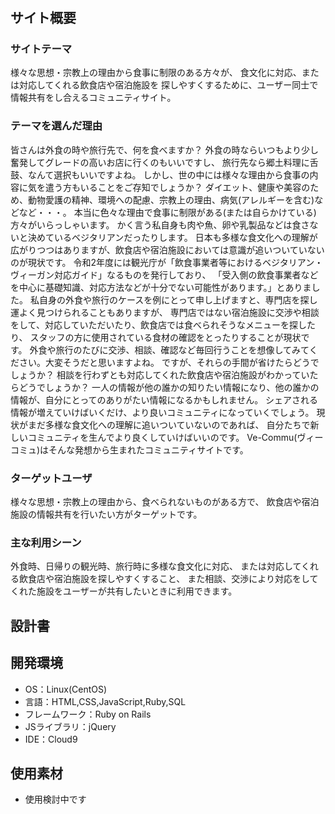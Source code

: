 # <Ve-Commu>

## サイト概要
### サイトテーマ
様々な思想・宗教上の理由から食事に制限のある方々が、
食文化に対応、または対応してくれる飲食店や宿泊施設を
探しやすくするために、ユーザー同士で情報共有をし合えるコミュニティサイト。

### テーマを選んだ理由
皆さんは外食の時や旅行先で、何を食べますか？
外食の時ならいつもより少し奮発してグレードの高いお店に行くのもいいですし、
旅行先なら郷土料理に舌鼓、なんて選択もいいですよね。
しかし、世の中には様々な理由から食事の内容に気を遣う方もいることをご存知でしょうか？
ダイエット、健康や美容のため、動物愛護の精神、環境への配慮、宗教上の理由、病気(アレルギーを含む)などなど・・・。
本当に色々な理由で食事に制限がある(または自らかけている)方々がいらっしゃいます。
かく言う私自身も肉や魚、卵や乳製品などは食さないと決めているベジタリアンだったりします。
日本も多様な食文化への理解が広がりつつはありますが、飲食店や宿泊施設においては意識が追いついていないのが現状です。
令和2年度には観光庁が「飲食事業者等におけるベジタリアン・ヴィーガン対応ガイド」なるものを発行しており、
「受入側の飲食事業者などを中心に基礎知識、対応方法などが十分でない可能性があります。」とありました。
私自身の外食や旅行のケースを例にとって申し上げますと、専門店を探し運よく見つけられることもありますが、
専門店ではない宿泊施設に交渉や相談をして、対応していただいたり、飲食店では食べられそうなメニューを探したり、
スタッフの方に使用されている食材の確認をとったりすることが現状です。
外食や旅行のたびに交渉、相談、確認など毎回行うことを想像してみてください。大変そうだと思いますよね。
ですが、それらの手間が省けたらどうでしょうか？
相談を行わずとも対応してくれた飲食店や宿泊施設がわかっていたらどうでしょうか？
一人の情報が他の誰かの知りたい情報になり、他の誰かの情報が、自分にとってのありがたい情報になるかもしれません。
シェアされる情報が増えていけばいくだけ、より良いコミュニティになっていくでしょう。
現状がまだ多様な食文化への理解に追いついていないのであれば、
自分たちで新しいコミュニティを生んでより良くしていけばいいのです。
Ve-Commu(ヴィーコミュ)はそんな発想から生まれたコミュニティサイトです。

### ターゲットユーザ
様々な思想・宗教上の理由から、食べられないものがある方で、
飲食店や宿泊施設の情報共有を行いたい方がターゲットです。

### 主な利用シーン
外食時、日帰りの観光時、旅行時に多様な食文化に対応、
または対応してくれる飲食店や宿泊施設を探しやすくすること、
また相談、交渉により対応をしてくれた施設をユーザーが共有したいときに利用できます。

## 設計書


## 開発環境
- OS：Linux(CentOS)
- 言語：HTML,CSS,JavaScript,Ruby,SQL
- フレームワーク：Ruby on Rails
- JSライブラリ：jQuery
- IDE：Cloud9

## 使用素材
- 使用検討中です